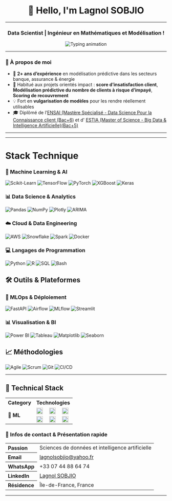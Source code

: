 <h1 align="center">👋 Hello, I'm Lagnol SOBJIO</h1>

---

<h3 align="center">Data Scientist | Ingénieur en Mathématiques et Modélisation !</h3>

<div align="center">
  <img src="https://readme-typing-svg.herokuapp.com?font=Fira+Code&weight=900&size=15&pause=50&color=00ADB5&center=true&vCenter=true&multiline=true&width=1000&lines=🧠+Machine+Learning+%7C+Deep+Learning+%7C+MLOps+%7C+Scoring+%7C+Data+Storytelling;+CI%2FCD+%7C+API+FastAPI+%7C+Streamlit...()" alt="Typing animation" />
</div>


---

### 🌱 À propos de moi

- 🎯 **2+ ans d’expérience** en modélisation prédictive dans les secteurs banque, assurance & énergie
- 🤝 Habitué aux projets orientés impact : **score d’insatisfaction client**, **Modélisation prédictive du nombre de clients à risque d’impayé**, **Scoring de recouvrement**
- 💡 Fort en **vulgarisation de modèles** pour les rendre réellement utilisables
- 🎓 Diplômé  de l’[ENSAI (Mastère Spécialisé - Data Science Pour la Connaissance client (Bac+6)](https://ensai.fr/mastere-specialise-data-science-pour-la-connaissance-client/) et d' [ESTIA (Master of Science - Big Data & Intelligence Artificielle)(Bac+5)](https://www.estia.fr/formations/master/masteres-specialises/msc-master-of-science-bihar-big-data-ai/)
---


---

# Stack Technique

### 🤖 Machine Learning & AI
<img src="https://img.shields.io/badge/scikit--learn-%23F7931E.svg?style=flat&logo=scikit-learn&logoColor=white" alt="Scikit-Learn"> <img src="https://img.shields.io/badge/TensorFlow-%23FF6F00.svg?style=flat&logo=TensorFlow&logoColor=white" alt="TensorFlow"> <img src="https://img.shields.io/badge/PyTorch-%23EE4C2C.svg?style=flat&logo=PyTorch&logoColor=white" alt="PyTorch"> <img src="https://img.shields.io/badge/XGBoost-017CEE?style=flat&logo=xgboost&logoColor=white" alt="XGBoost"> <img src="https://img.shields.io/badge/Keras-%23D00000.svg?style=flat&logo=Keras&logoColor=white" alt="Keras">

### 📊 Data Science & Analytics
<img src="https://img.shields.io/badge/pandas-%23150458.svg?style=flat&logo=pandas&logoColor=white" alt="Pandas"> <img src="https://img.shields.io/badge/numpy-%23013243.svg?style=flat&logo=numpy&logoColor=white" alt="NumPy"> <img src="https://img.shields.io/badge/Plotly-%233F4F75.svg?style=flat&logo=plotly&logoColor=white" alt="Plotly"> <img src="https://img.shields.io/badge/ARIMA-Time_Series-007ACC?style=flat&logo=mathworks&logoColor=white" alt="ARIMA">

### ☁️ Cloud & Data Engineering
<img src="https://img.shields.io/badge/AWS-%23FF9900.svg?style=flat&logo=amazon-aws&logoColor=white" alt="AWS"> <img src="https://img.shields.io/badge/Snowflake-%23292929.svg?style=flat&logo=snowflake&logoColor=white" alt="Snowflake"> <img src="https://img.shields.io/badge/apachespark-%23E35A16.svg?style=flat&logo=apachespark&logoColor=white" alt="Spark"> <img src="https://img.shields.io/badge/Docker-%230db7ed.svg?style=flat&logo=docker&logoColor=white" alt="Docker">

### 💻 Langages de Programmation
<img src="https://img.shields.io/badge/python-3670A0?style=flat&logo=python&logoColor=ffdd54" alt="Python"> <img src="https://img.shields.io/badge/r-%23276DC3.svg?style=flat&logo=r&logoColor=white" alt="R"> <img src="https://img.shields.io/badge/sql-%2307405e.svg?style=flat&logo=amazon-dynamodb&logoColor=white" alt="SQL"> <img src="https://img.shields.io/badge/bash-%23121011.svg?style=flat&logo=gnu-bash&logoColor=white" alt="Bash">

## 🛠️ Outils & Plateformes

### 🚀 MLOps & Déploiement
<img src="https://img.shields.io/badge/FastAPI-005571?style=flat&logo=fastapi" alt="FastAPI"> <img src="https://img.shields.io/badge/Airflow-017CEE?style=flat&logo=Apache%20Airflow&logoColor=white" alt="Airflow"> <img src="https://img.shields.io/badge/MLflow-%23d9ead3.svg?style=flat&logo=numpy&logoColor=blue" alt="MLflow"> <img src="https://img.shields.io/badge/Streamlit-FF4B4B?style=flat&logo=Streamlit&logoColor=white" alt="Streamlit">

### 📊 Visualisation & BI
<img src="https://img.shields.io/badge/PowerBI-F2C811?style=flat&logo=Power%20BI&logoColor=black" alt="Power BI"> <img src="https://img.shields.io/badge/Tableau-E97627?style=flat&logo=Tableau&logoColor=white" alt="Tableau"> <img src="https://img.shields.io/badge/Matplotlib-%23ffffff.svg?style=flat&logo=Matplotlib&logoColor=black" alt="Matplotlib"> <img src="https://img.shields.io/badge/Seaborn-%233F4F75.svg?style=flat&logo=python&logoColor=white" alt="Seaborn">

## 📈 Méthodologies
<img src="https://img.shields.io/badge/Agile-%23FFFFFF.svg?style=flat&logo=agile&logoColor=black" alt="Agile"> <img src="https://img.shields.io/badge/Scrum-%23FFFFFF.svg?style=flat&logo=scrum&logoColor=6DB33F" alt="Scrum"> <img src="https://img.shields.io/badge/Git-%23F05032.svg?style=flat&logo=git&logoColor=white" alt="Git"> <img src="https://img.shields.io/badge/CI/CD-%23000000.svg?style=flat&logo=githubactions&logoColor=white" alt="CI/CD">

---







## 🧰 Technical Stack

<table>
  <tr>
    <th>Category</th>
    <th colspan="3">Technologies</th>
  </tr>
  <tr>
    <td rowspan="2"><strong>🤖 ML</strong></td>
    <td><img src="https://img.shields.io/badge/PyTorch-EE4C2C?logo=pytorch" height="20"></td>
    <td><img src="https://img.shields.io/badge/TensorFlow-FF6F00?logo=tensorflow" height="20"></td>
    <td><img src="https://img.shields.io/badge/Keras-D00000?logo=keras" height="20"></td>
  </tr>
  <tr>
    <td><img src="https://img.shields.io/badge/XGBoost-017CEE?logo=xgboost" height="20"></td>
    <td><img src="https://img.shields.io/badge/SciKit Learn-F7931E?logo=scikit-learn" height="20"></td>
    <td><img src="https://img.shields.io/badge/OpenCV-5C3EE8?logo=opencv" height="20"></td>
  </tr>
  <!-- Autres lignes similaires... -->
</table>














### 📇 **Infos de contact & Présentation rapide**


<table align="center">
  <tr>
    <th align="left">Passion</th>
    <td>Sciences de données et intelligence artificielle</td>
  </tr>
  <tr>
    <th align="left"> Email</th>
    <td><a href="mailto:lagnolsobjio@yahoo.fr">lagnolsobjio@yahoo.fr</a></td>
  </tr>
  <tr>
    <th align="left"> WhatsApp</th>
    <td>+33 07 44 88 64 74</td>
  </tr>
  <tr>
    <th align="left">LinkedIn</th>
    <td><a href="https://www.linkedin.com/in/lagnol-sobjio/">Lagnol SOBJIO</a></td>
  </tr>
  <tr>
    <th align="left">Résidence</th>
    <td>Île-de-France, France</td>
  </tr>
</table>

---

